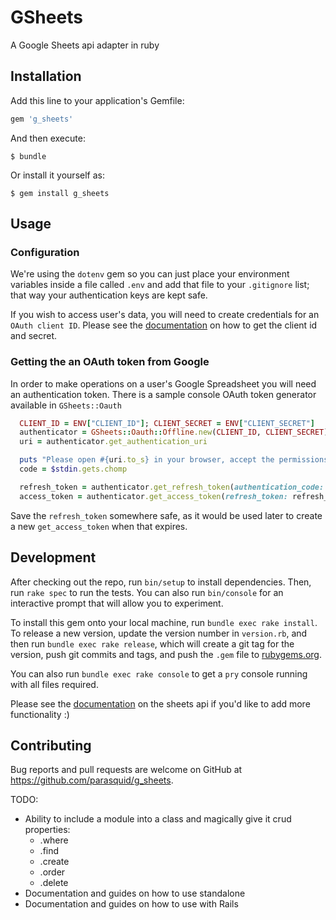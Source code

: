 # GSheets

A Google Sheets api adapter in ruby

## Installation

Add this line to your application's Gemfile:

```ruby
gem 'g_sheets'
```

And then execute:

    $ bundle

Or install it yourself as:

    $ gem install g_sheets

## Usage

### Configuration

We're using the `dotenv` gem so you can just place your environment variables inside a file called `.env` and add that file to your `.gitignore` list; that way your authentication keys are kept safe.

If you wish to access user's data, you will need to create credentials for an `OAuth client ID`. Please see the [documentation](https://developers.google.com/identity/protocols/OAuth2) on how to get the client id and secret.

### Getting the an OAuth token from Google

In order to make operations on a user's Google Spreadsheet you will need an authentication token. There is a sample console OAuth token generator available in `GSheets::Oauth`

```ruby
  CLIENT_ID = ENV["CLIENT_ID"]; CLIENT_SECRET = ENV["CLIENT_SECRET"]
  authenticator = GSheets::Oauth::Offline.new(CLIENT_ID, CLIENT_SECRET)
  uri = authenticator.get_authentication_uri

  puts "Please open #{uri.to_s} in your browser, accept the permissions, and copy-paste the code"
  code = $stdin.gets.chomp

  refresh_token = authenticator.get_refresh_token(authentication_code: code)
  access_token = authenticator.get_access_token(refresh_token: refresh_token)
```

Save the `refresh_token` somewhere safe, as it would be used later to create a new `get_access_token` when that expires.

## Development

After checking out the repo, run `bin/setup` to install dependencies. Then, run `rake spec` to run the tests. You can also run `bin/console` for an interactive prompt that will allow you to experiment.

To install this gem onto your local machine, run `bundle exec rake install`. To release a new version, update the version number in `version.rb`, and then run `bundle exec rake release`, which will create a git tag for the version, push git commits and tags, and push the `.gem` file to [rubygems.org](https://rubygems.org).

You can also run `bundle exec rake console` to get a `pry` console running with all files required.

Please see the [documentation](https://developers.google.com/sheets/api/v3/data) on the sheets api if you'd like to add more functionality :)

## Contributing

Bug reports and pull requests are welcome on GitHub at https://github.com/parasquid/g_sheets.

TODO:
  * Ability to include a module into a class and magically give it crud properties:
    * .where
    * .find
    * .create
    * .order
    * .delete
  * Documentation and guides on how to use standalone
  * Documentation and guides on how to use with Rails
